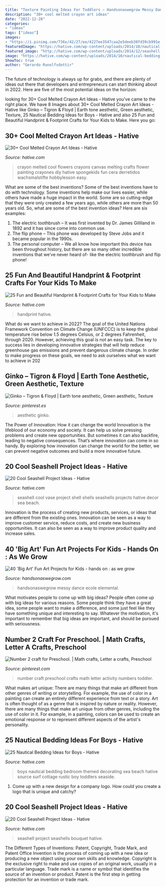 ```yaml
---
title: "Texture Painting Ideas For Toddlers ~ Handsonaswegrow Messy Dance Ecole Elemental"
description: "30+ cool melted crayon art ideas"
date: "2022-12-28"
categories:
- "ideas"
tags: ["ideas"]
images:
- "https://i.pinimg.com/736x/42/27/ee/4227ee3547caa2e5deeb38fd39cb991e.jpg"
featuredImage: "https://hative.com/wp-content/uploads/2014/10/nautical-bedding-ideas/11-nautical-bedding-ideas-for-boys.jpg"
featured_image: "http://hative.com/wp-content/uploads/2014/12/seashell-project-ideas/7-seashell-vase.jpg"
image: "https://hative.com/wp-content/uploads/2014/10/nautical-bedding-ideas/11-nautical-bedding-ideas-for-boys.jpg"
ShowToc: true
author: "Gerardo Runolfsdottir"
---
```



The future of technology is always up for grabs, and there are plenty of ideas out there that developers and entrepreneurs can start thinking about in 2022. Here are five of the most potential ideas on the horizon:

	

		
looking for 30+ Cool Melted Crayon Art Ideas - Hative you've came to the right place. We have 8 Images about 30+ Cool Melted Crayon Art Ideas - Hative like Ginko – Tigron &amp; Floyd | Earth tone aesthetic, Green aesthetic, Texture, 25 Nautical Bedding Ideas for Boys - Hative and also 25 Fun and Beautiful Handprint &amp; Footprint Crafts for Your Kids to Make. Here you go:
		
    
## 30+ Cool Melted Crayon Art Ideas - Hative

<img loading=lazy src="https://hative.com/wp-content/uploads/2014/04/melted-crayon-art/15-flowers.jpg" onerror="this.onerror=null;this.src='https://tse4.mm.bing.net/th?id=OIP.p_TA_XRZ23g6XZfcSJzzNwHaJ6&amp;pid=15.1';" alt="30+ Cool Melted Crayon Art Ideas - Hative">

_Source: hative.com_

>crayon melted cool flowers crayons canvas melting crafts flower painting crayones diy hative spongekids fun cera derretidos wachsmalstifte hobbylesson easy. 

	

What are some of the best inventions?
Some of the best inventions have to do with technology. Some inventions help make our lives easier, while others have made a huge impact in the world. Some are so cutting-edge that they were only created a few years ago, while others are more than 50 years old. So, what are some of the best invention ideas? Here are six examples: 
1) The electric toothbrush – It was first invented by Dr. James Gilliland in 1892 and it has since come into common use.
2) The flip phone – This phone was developed by Steve Jobs and it became popular in the 1990s.
3) The personal computer – We all know how important this device has been throughout history, but there are so many other incredible inventions that we’ve never heard of- like the electric toothbrush and flip phone!

    
## 25 Fun And Beautiful Handprint &amp; Footprint Crafts For Your Kids To Make

<img loading=lazy src="https://hative.com/wp-content/uploads/2015/05/handprint-footprint-crafts/18-handprint-footprint-crafts.jpg" onerror="this.onerror=null;this.src='https://tse2.mm.bing.net/th?id=OIP.sXKjF_6QFr4Vyc2GQEJBGgHaKA&amp;pid=15.1';" alt="25 Fun and Beautiful Handprint &amp; Footprint Crafts for Your Kids to Make">

_Source: hative.com_

>handprint hative. 

	

What do we want to achieve in 2022?
The goal of the United Nations Framework Convention on Climate Change (UNFCCC) is to keep the global temperature rise below 1.5 degrees Celsius, or 2 degrees Fahrenheit, through 2020. However, achieving this goal is not an easy task. The key to success lies in developing innovative strategies that will help reduce greenhouse gas emissions and prevent dangerous climate change. In order to make progress on these goals, we need to ask ourselves what we want to achieve in 202
    
## Ginko – Tigron &amp; Floyd | Earth Tone Aesthetic, Green Aesthetic, Texture

<img loading=lazy src="https://i.pinimg.com/736x/a2/27/1a/a2271a6598f796e4e05277b09432ea7f.jpg" onerror="this.onerror=null;this.src='https://tse3.mm.bing.net/th?id=OIP.llhhS16tRgc8vgV6rczaowHaKX&amp;pid=15.1';" alt="Ginko – Tigron &amp; Floyd | Earth tone aesthetic, Green aesthetic, Texture">

_Source: pinterest.es_

>aesthetic ginko. 

	

The Power of Innovation: How it can change the world
Innovation is the lifeblood of our economy and society. It can help us solve pressing problems and create new opportunities. But sometimes it can also backfire, leading to negative consequences. That’s where innovation can come in so handy. By exploring how innovation can change the world for the better, we can prevent negative outcomes and build a more innovative future.

    
## 20 Cool Seashell Project Ideas - Hative

<img loading=lazy src="http://hative.com/wp-content/uploads/2014/12/seashell-project-ideas/7-seashell-vase.jpg" onerror="this.onerror=null;this.src='https://tse2.mm.bing.net/th?id=OIP.aPfXizY4yijZISR7BdlsEAHaJ4&amp;pid=15.1';" alt="20 Cool Seashell Project Ideas - Hative">

_Source: hative.com_

>seashell cool vase project shell shells seashells projects hative decor sea beach. 

	

Innovation is the process of creating new products, services, or ideas that are different from the existing ones. Innovation can be seen as a way to improve customer service, reduce costs, and create new business opportunities. It can also be seen as a way to improve product quality and increase sales.

    
## 40 &#039;Big Art&#039; Fun Art Projects For Kids - Hands On : As We Grow

<img loading=lazy src="https://handsonaswegrow.com/wp-content/uploads/art-projects-for-kids-gross-motor-1.jpg" onerror="this.onerror=null;this.src='https://tse3.mm.bing.net/th?id=OIP.qS8cJ1gmGaZpueDrnFjfdAHaLH&amp;pid=15.1';" alt="40 &#039;Big Art&#039; Fun Art Projects for Kids - hands on : as we grow">

_Source: handsonaswegrow.com_

>handsonaswegrow messy dance ecole elemental. 

	

What motivates people to come up with big ideas?
People often come up with big ideas for various reasons. Some people think they have a great idea, some people want to make a difference, and some just feel like they have something unique and interesting to say. Whatever the motivation, it's important to remember that big ideas are important, and should be pursued with seriousness.

    
## Number 2 Craft For Preschool. | Math Crafts, Letter A Crafts, Preschool

<img loading=lazy src="https://i.pinimg.com/736x/42/27/ee/4227ee3547caa2e5deeb38fd39cb991e.jpg" onerror="this.onerror=null;this.src='https://tse1.mm.bing.net/th?id=OIP.RdLfkTNy7BlVtJNd43Zo2AHaOX&amp;pid=15.1';" alt="Number 2 craft for Preschool. | Math crafts, Letter a crafts, Preschool">

_Source: pinterest.com_

>number craft preschool crafts math letter activity numbers toddler. 

	

What makes art unique: There are many things that make art different from other genres of writing or storytelling. For example, the use of color in a painting can create an entirely different experience from text or a story.
Art is often thought of as a genre that is inspired by nature or reality. However, there are many things that make art unique from other genres, including the use of color in it. For example, in a painting, colors can be used to create an emotional response or to represent different aspects of the artist's personality.

    
## 25 Nautical Bedding Ideas For Boys - Hative

<img loading=lazy src="https://hative.com/wp-content/uploads/2014/10/nautical-bedding-ideas/11-nautical-bedding-ideas-for-boys.jpg" onerror="this.onerror=null;this.src='https://tse2.mm.bing.net/th?id=OIP.ayFmTou8Oi48Mi3qIfw1sQHaJ3&amp;pid=15.1';" alt="25 Nautical Bedding Ideas for Boys - Hative">

_Source: hative.com_

>boys nautical bedding bedroom themed decorating sea beach hative source surf cottage rustic boy toddlers seaside. 

	

1. Come up with a new design for a company logo. How could you create a logo that is unique and catchy?

    
## 20 Cool Seashell Project Ideas - Hative

<img loading=lazy src="https://hative.com/wp-content/uploads/2014/12/seashell-project-ideas/6-seashell-bouquet.jpg" onerror="this.onerror=null;this.src='https://tse1.mm.bing.net/th?id=OIP.rQKfwa0zJEr8wWqtYQ2rAgHaJ4&amp;pid=15.1';" alt="20 Cool Seashell Project Ideas - Hative">

_Source: hative.com_

>seashell project seashells bouquet hative. 

	

The Different Types of Inventions: Patent, Copyright, Trade Mark, and Patent Office
Invention is the process of coming up with a new idea or producing a new object using your own skills and knowledge. Copyright is the exclusive right to make and use copies of an original work, usually in a particular language. Trade mark is a name or symbol that identifies the source of an invention or product. Patent is the first step in getting protection for an invention or trade mark.

